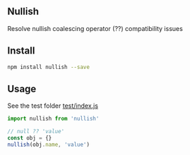 ## Nullish

Resolve nullish coalescing operator (??) compatibility issues

## Install

```bash
npm install nullish --save
```

## Usage

See the test folder [test/index.js](test/index.js)

```js
import nullish from 'nullish'

// null ?? 'value'
const obj = {}
nullish(obj.name, 'value')
```
